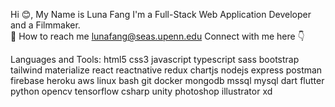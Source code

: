 Hi 😊, My Name is Luna Fang
I'm a Full-Stack Web Application Developer and a Filmmaker.  
📧 How to reach me lunafang@seas.upenn.edu
Connect with me here 👇


Languages and Tools:
html5 css3 javascript typescript sass bootstrap tailwind materialize react reactnative redux chartjs nodejs express postman firebase heroku aws linux bash git docker mongodb mssql mysql dart flutter python opencv tensorflow csharp unity photoshop illustrator xd